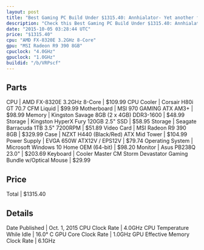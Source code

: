 ```yaml
---
layout: post
title: "Best Gaming PC Build Under $1315.40: Annhialator- Yet another first build"
description: "Check this Best Gaming PC Build Under $1315.40: Annhialator- Yet another first build. CPU: AMD FX-8320E 3.2GHz 8-Core, CPU Cooler: Corsair H80i GT 70.7 CFM Liquid, Motherb"
date: "2015-10-05 03:28:44 UTC"
price: "$1315.40"
cpu: "AMD FX-8320E 3.2GHz 8-Core"
gpu: "MSI Radeon R9 390 8GB"
cpuclock: "4.0GHz"
gpuclock: "1.0GHz"
buildid: "/b/VRPscf"
---
```


## Parts

CPU | AMD FX-8320E 3.2GHz 8-Core | $109.99
CPU Cooler | Corsair H80i GT 70.7 CFM Liquid | $99.99
Motherboard | MSI 970 GAMING ATX AM3+ | $98.99
Memory | Kingston Savage 8GB (2 x 4GB) DDR3-1600 | $48.99
Storage | Kingston HyperX Fury 120GB 2.5" SSD | $58.95
Storage | Seagate Barracuda 1TB 3.5" 7200RPM | $51.89
Video Card | MSI Radeon R9 390 8GB | $329.99
Case | NZXT H440 (Black/Red) ATX Mid Tower | $104.99
Power Supply | EVGA 650W ATX12V / EPS12V | $79.74
Operating System | Microsoft Windows 10 Home OEM (64-bit) | $98.20
Monitor | Asus PB238Q 23.0" | $203.69
Keyboard | Cooler Master CM Storm Devastator Gaming Bundle w/Optical Mouse | $29.99

## Price

Total | $1315.40

## Details

Date Published | Oct. 1, 2015
CPU Clock Rate | 4.0GHz
CPU Temperature While Idle | 16.0° C
GPU Core Clock Rate | 1.0GHz
GPU Effective Memory Clock Rate | 6.1GHz